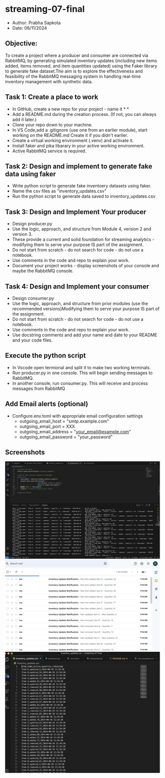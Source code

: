 # streaming-07-final
* Author: Prabha Sapkota
* Date: 06/11/2024

## Objective: 
To create a project where a producer and consumer are connected via RabbitMQ, by generating simulated inventory updates (including new items added, items removed, and item quantities updated) using the Faker library to generate fake dataset.The aim is to explore the effectiveness and feasibility of the RabbitMQ messaging system in handling real-time inventory management with synthetic data.

## Task 1: Create a place to work
* In GitHub, create a new repo for your project - name it * *
* Add a README.md during the creation process. (If not, you can always add it later.)
* Clone your repo down to your machine.
* In VS Code,add a .gitignore (use one from an earlier module), start working on the README.md Create it if you didn't earlier.
* Create a virtual working environment (.venv) and activate it. 
* Install faker and pika libarary in your active working environment.
* Active RabbitMQ service is required.

## Task 2: Design and implement to generate fake data using faker
* Write python script to generate fake inventoery datasets using faker.
* Name the csv files as "inventory_updates.csv"
* Run the python script to generate data saved to inventory_updates.csv

## Task 3: Design and Implement Your producer
* Design producer.py
* Use the logic, approach, and structure from Module 4, version 2 and version 3.
* These provide a current and solid foundation for streaming analytics - modifying them to serve your purpose IS part of the assignment.
* Do not start from scratch - do not search for code - do not use a notebook.
* Use comments in the code and repo to explain your work.
* Document your project works - display screenshots of your console and maybe the RabbitMQ console.

## Task 4: Design and Implement your consumer
* Design consumer.py
* Use the logic, approach, and structure from prior modules (use the recommended versions)Modifying them to serve your purpose IS part of the assignment.
* Do not start from scratch - do not search for code - do not use a notebook.
* Use comments in the code and repo to explain your work.
* Use docstring comments and add your name and date to your README and your code files.

## Execute the python script
* In Vscode open termional and split it to make two working terminals.
* Run producer.py in one console. This will begin sending messages to RabbitMQ.
* In another console, run consumer.py. This will receive and process messages from RabbitMQ

## Add Email alerts (optional)
* Configure.env.toml with appropriate email configuration settings
   * outgoing_email_host = "smtp.example.com"
   * outgoing_email_port = XXX
   * outgoing_email_address = "your_email@example.com"
   * outgoing_email_password = "your_password"

 ## Screenshots
 ![Alt text](<image showing two working terminals.png>)
 ![Alt text](<email alerts.png>)
 ![Alt text](<datasets generated using faker.png>)









   
